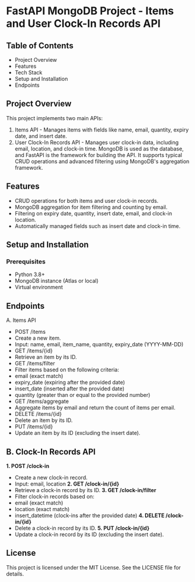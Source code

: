 # FastAPI MongoDB Project - Items and User Clock-In Records API

## Table of Contents
* Project Overview
* Features
* Tech Stack
* Setup and Installation
* Endpoints

## Project Overview
This project implements two main APIs:

1. Items API - Manages items with fields like name, email, quantity, expiry date, and insert date.
2. User Clock-In Records API - Manages user clock-in data, including email, location, and clock-in time.
MongoDB is used as the database, and FastAPI is the framework for building the API. It supports typical CRUD operations and advanced filtering using MongoDB's aggregation framework.

## Features
* CRUD operations for both items and user clock-in records.
* MongoDB aggregation for item filtering and counting by email.
* Filtering on expiry date, quantity, insert date, email, and clock-in location.
* Automatically managed fields such as insert date and clock-in time.

## Setup and Installation
### Prerequisites
* Python 3.8+
* MongoDB instance (Atlas or local)
* Virtual environment

## Endpoints
A. Items API
* POST /items
* Create a new item.
* Input: name, email, item_name, quantity, expiry_date (YYYY-MM-DD)
* GET /items/{id}
* Retrieve an item by its ID.
* GET /items/filter
* Filter items based on the following criteria:
* email (exact match)
* expiry_date (expiring after the provided date)
* insert_date (inserted after the provided date)
* quantity (greater than or equal to the provided number)
* GET /items/aggregate
* Aggregate items by email and return the count of items per email.
* DELETE /items/{id}
* Delete an item by its ID.
* PUT /items/{id}
* Update an item by its ID (excluding the insert date).

## B. Clock-In Records API
**1. POST /clock-in**
* Create a new clock-in record.
* Input: email, location
**2. GET /clock-in/{id}**
* Retrieve a clock-in record by its ID.
**3. GET /clock-in/filter**
* Filter clock-in records based on:
* email (exact match)
* location (exact match)
* insert_datetime (clock-ins after the provided date)
**4. DELETE /clock-in/{id}**
* Delete a clock-in record by its ID.
**5. PUT /clock-in/{id}**
* Update a clock-in record by its ID (excluding the insert date).

## License
This project is licensed under the MIT License. See the LICENSE file for details.
